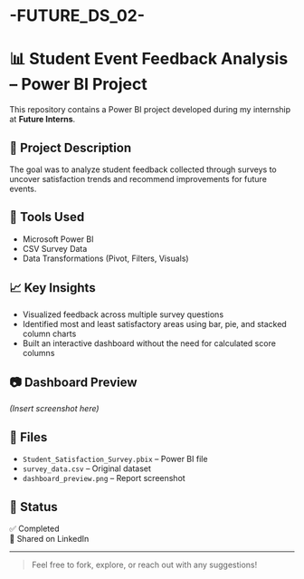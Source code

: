 # -FUTURE_DS_02-
# 📊 Student Event Feedback Analysis – Power BI Project

This repository contains a Power BI project developed during my internship at **Future Interns**.

## 📝 Project Description

The goal was to analyze student feedback collected through surveys to uncover satisfaction trends and recommend improvements for future events.

## 🔧 Tools Used
- Microsoft Power BI
- CSV Survey Data
- Data Transformations (Pivot, Filters, Visuals)

## 📈 Key Insights
- Visualized feedback across multiple survey questions
- Identified most and least satisfactory areas using bar, pie, and stacked column charts
- Built an interactive dashboard without the need for calculated score columns

## 📷 Dashboard Preview

*(Insert screenshot here)*

## 📁 Files
- `Student_Satisfaction_Survey.pbix` – Power BI file
- `survey_data.csv` – Original dataset
- `dashboard_preview.png` – Report screenshot

## 📌 Status
✅ Completed  
🔗 Shared on LinkedIn

---

> Feel free to fork, explore, or reach out with any suggestions!

